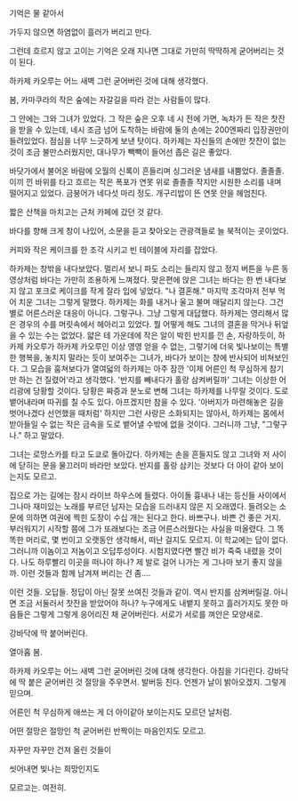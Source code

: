  

 

기억은 물 같아서

가두지 않으면 하염없이 흘러가 버리고 만다.

그런데 흐르지 않고 고이는 기억은 오래 지나면 그대로 가만히 딱딱하게 굳어버리는 것이 된다.

하카제 카오루는 어느 새벽 그런 굳어버린 것에 대해 생각했다.

봄, 카마쿠라의 작은 숲에는 자갈길을 따라 걷는 사람들이 많다.

그 안에는 그와 그녀가 있었다. 그 작은 숲은 오후 네 시 전에 가면, 녹차가 든 작은 찻잔을 받을 수 있는데, 네시 조금 넘어 도착하는 바람에 둘의 손에는 200엔짜리 입장권만이 들려있었다. 점심을 너무 느긋하게 보낸 탓이다. 하카제는 자신들의 손에만 찻잔이 없는 것이 조금 불만스러웠지만, 대나무가 빽빽이 들어선 좁은 길은 좋았다.

바닷가에서 불어온 바람에 오월의 신록이 흔들리며 싱그러운 냄새를 내뿜었다. 졸졸졸. 이끼 낀 바위를 타고 흐르는 작은 폭포가 연못 위로 졸졸졸 작지만 시원한 소리를 내며 떨어지고 있었다. 금붕어가 네다섯 마리 정도. 개구리밥이 뜬 연못 안을 헤엄친다.

짧은 산책을 마치고는 근처 카페에 갔던 것 같다.

바다를 향해 크게 창이 나있어, 소문을 듣고 찾아오는 관광객들로 늘 북적이는 곳이었다.

커피와 작은 케이크를 한 조각 시키고 빈 테이블에 자리를 잡았다.

하카제는 창밖을 내다보았다. 멀리서 보니 파도 소리는 들리지 않고 정지 버튼을 누른 동영상처럼 바다는 가만히 조용하게 느껴졌다. 맞은편에 앉은 그녀는 바다는 한 번 내다보지 않고 포크로 케이크를 작게 잘라 입에 넣었다. "나 결혼해." 마지막 조각마저 전부 먹어 치운 그녀는 그렇게 말했다. 하카제는 화를 내거나 울고 불며 매달리지 않는다. 그건 별로 어른스러운 대응이 아니다. 그렇구나. 그냥 그렇게 대답했다. 하카제는 영리해서 많은 경우의 수를 머릿속에서 헤아리고 있었다. 뭘 어떻게 해도 그녀의 결혼을 막거나 뒤엎을 수 있는 수는 없었다. 얇은 테 가운데에 작은 알이 박힌 반지를 낀 손, 자랑하듯이, 하카제 카오루가 하카제 카오루인 이상 영영 얻을 수 없는, 그렇기에 더욱 빛나보이는 특별한 행복을, 놓치지 말라는 듯이 보여주는 그녀가, 바다가 보이는 창에 반사되어 비쳐보인다. 그 모습을 훔쳐보다가 열여덟의 하카제는 아주 잠깐 '이제 어른인 척 무심하게 참기만 하는 건 질렸어'라고 생각했다. '반지를 빼내다가 홀랑 삼켜버릴까' 그녀는 이상한 어리광에 당황할 것이다. 당황은 짜증과 분노로 변해 그녀는 하카제를 나무랄 것이다. 도로 뱉어내라며 따귀를 칠 수도 있다. 아프겠지만 참을 수 있다. '아버지가 마련해놓은 길을 벗어나겠다 선언했을 때처럼' 하지만 그런 사랑은 소화되지는 않아서, 하카제는 몸에서 받아들일 수 없는 작은 금속을 도로 뱉어낼 수밖에 없을 것이다. 그러니까 그냥, "그렇구나." 하고 말았다.

그녀는 로망스카를 타고 도쿄로 돌아갔다. 하카제는 손을 흔들지도 않고 그녀와 저 사이에 닫히는 문을 물끄러미 바라만 보았다. 반지를 홀랑 삼키는 것보다 더 아이 같아 보이는지도 모르고.

집으로 가는 길에는 잠시 라이브 하우스에 들렸다. 아이돌 흉내나 내는 등신들 사이에서 그나마 재미있는 노래를 부르던 남자는 모습을 드러내지 않은 지 오래였다. 들려오는 소문에 의하면 여권에 찍힌 도장이 수십 개는 된다고 한다. 바쁘구나. 바쁜 건 좋은 거지. 부러워지기 시작할 쯤에 그가 또래보다는 조금 어른스러웠다는 사실을 떠올렸다. 그 똑똑한 머리로, 몇 번이고 오랫동안 생각해서, 떠난 걸지도 모르지. 이 학교에는 답이 없다. 그러니까 이놈이고 저놈이고 오답투성이다. 시험지였다면 빨간 비가 죽죽 내렸을 것이다. 나도 하루빨리 이곳을 떠나야 하나? 제 발로 걸어 나가는 게 그나마 보기 좋지 않을까. 이런 것들과 함께 남겨져 버리는 건 좀....

이런 것들. 오답들. 정답이 아닌 잘못 쓰여진 것들과 같이. 역시 반지를 삼켜버릴걸. 아니면 조금 서둘러서 찻잔을 받았어야 하나? 누구에게도 내뱉지 못하고 흘러가지도 못한 마음들은 그렇게 그렇게 응어리진 채 굳어버린다. 서로가 서로를 껴안은 모양새로.

강바닥에 딱 붙어버린다.

열아홉 봄.

하카제 카오루는 어느 새벽 그런 굳어버린 것에 대해 생각한다. 아침을 기다린다. 강바닥에 딱 붙은 굳어버린 것 절망을 주우면서. 발버둥 친다. 언젠가 날이 밝아오겠지. 그렇게 믿으며.

어른인 척 무심하게 애쓰는 게 더 아이같아 보이는지도 모르던 날처럼.

어떤 절망은 절망인 척 굳어버린 반짝이는 마음인지도 모르고.

자꾸만 자꾸만 건져 올린 것들이

씻어내면 빛나는 희망인지도

모르고는. 여전히.

 
 &nbsp;
&nbsp;
&nbsp;





